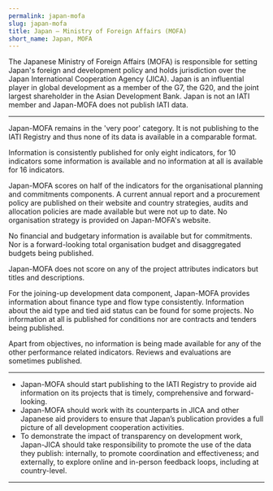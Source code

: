 ```yaml
---
permalink: japan-mofa
slug: japan-mofa
title: Japan – Ministry of Foreign Affairs (MOFA)
short_name: Japan, MOFA
---
```


The Japanese Ministry of Foreign Affairs (MOFA) is responsible for setting Japan's foreign and development policy and holds jurisdiction over the Japan International Cooperation Agency (JICA). Japan is an influential player in global development as a member of the G7, the G20, and the joint largest shareholder in the Asian Development Bank. Japan is not an IATI member and Japan-MOFA does not publish IATI data.

---

Japan-MOFA remains in the 'very poor' category. It is not publishing to the IATI Registry and thus none of its data is available in a comparable format.

Information is consistently published for only eight indicators, for 10 indicators some information is available and no information at all is available for 16 indicators.

Japan-MOFA scores on half of the indicators for the organisational planning and commitments components. A current annual report and a procurement policy are published on their website and country strategies, audits and allocation policies are made available but were not up to date. No organisation strategy is provided on Japan-MOFA's website.

No financial and budgetary information is available but for commitments. Nor is a forward-looking total organisation budget and disaggregated budgets being published.

Japan-MOFA does not score on any of the project attributes indicators but titles and descriptions.

For the joining-up development data component, Japan-MOFA provides information about finance type and flow type consistently. Information about the aid type and tied aid status can be found for some projects. No information at all is published for conditions nor are contracts and tenders being published.

Apart from objectives, no information is being made available for any of the other performance related indicators. Reviews and evaluations are sometimes published.

---

 * Japan-MOFA should start publishing to the IATI Registry to provide aid information on its projects that is timely, comprehensive and forward-looking.
 * Japan-MOFA should work with its counterparts in JICA and other Japanese aid providers to ensure that Japan’s publication provides a full picture of all development cooperation activities.
 * To demonstrate the impact of transparency on development work, Japan-JICA should take responsibility to promote the use of the data they publish: internally, to promote coordination and effectiveness; and externally, to explore online and in-person feedback loops, including at country-level.

---
